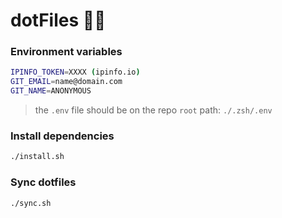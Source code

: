 # dotFiles 🫶🏻

### Environment variables
```sh
IPINFO_TOKEN=XXXX (ipinfo.io)
GIT_EMAIL=name@domain.com
GIT_NAME=ANONYMOUS
```
> the `.env` file should be on the repo `root` path: `./.zsh/.env`

### Install dependencies
```sh
./install.sh
```
### Sync dotfiles
```sh
./sync.sh
```